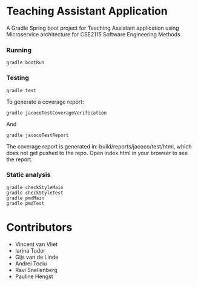 # Teaching Assistant Application

A Gradle Spring boot project for Teaching Assistant application using Microservice architecture for CSE2115 Software Engineering Methods.  

### Running 
`gradle bootRun`

### Testing
```
gradle test
```

To generate a coverage report:
```
gradle jacocoTestCoverageVerification
```


And
```
gradle jacocoTestReport
```
The coverage report is generated in: build/reports/jacoco/test/html, which does not get pushed to the repo. Open index.html in your browser to see the report. 

### Static analysis
```
gradle checkStyleMain
gradle checkStyleTest
gradle pmdMain
gradle pmdTest
```

# Contributors
- Vincent van Vliet
- Iarina Tudor
- Gijs van de Linde
- Andrei Tociu
- Ravi Snellenberg
- Pauline Hengst
